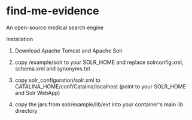 find-me-evidence
================

An open-source medical search engine

Installation

1) Download Apache Tomcat and Apache Solr

2) copy /example/solr to your SOLR_HOME and replace solrconfig.xml, schema.xml and synonyms.txt

3) copy solr_configuration/solr.xml to CATALINA_HOME/conf/Catalina/localhost (point to your SOLR_HOME and Solr WebApp)

4) copy the jars from solr/example/lib/ext into your container's main lib directory
